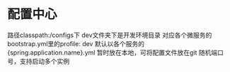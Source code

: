# 配置中心
路径classpath:/configs下
dev文件夹下是开发环境目录
对应各个微服务的bootstrap.yml里的profile: dev
默认以各个服务的{spring.application.name}.yml
暂时放在本地，可将配置文件放在git
随机端口号，支持启动多个实例
